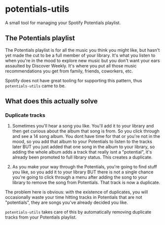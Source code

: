 # potentials-utils
A small tool for managing your Spotify Potentials playlist.

## The Potentials playlist

The Potentials playlist is for all the music you think you might like,
but hasn't yet made the cut to be a full member of your library. It's what you listen to when you're
in the mood to explore new music but you don't want your ears assaulted by Discover Weekly. It's
where you put all those music recommendations you get from family, friends, coworkers, etc.

Spotify does not have great tooling for supporting this pattern, thus `potentials-utils` came to be.

## What does this actually solve

### Duplicate tracks
1. Sometimes you'll hear a song you like. You'll add it to your library and then get curious about
   the album that song is from. So you click through and see a 14 song album. You dont have time for
   that or you're not in the mood, so you add that album to your Potentials to listen to the tracks
   later BUT you just added that one song in the album to your library, so adding the whole album
   adds a track that really isnt a "potential", it's already been promoted to full library status.
   This creates a duplicate.

1. As you make your way through the Potentials, you're going to find stuff you like, so you add it
   to your library BUT there is not a single chance you're going to click through a menu after
   adding the song to your library to remove the song from Potentials. That track is now a
   duplicate.

The problem here is obvious: with the existence of duplicates, you will occasionally waste your time hitting tracks in Potentials that are not "potentials", they are songs you've already decided you like.

`potentials-utils` takes care of this by automatically removing duplicate tracks from your
Potentials playlist.

